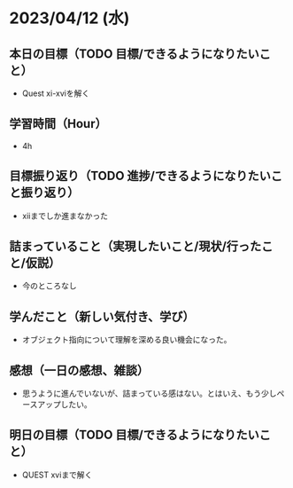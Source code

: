 
# 2023/04/12 (水)

## 本日の目標（TODO 目標/できるようになりたいこと）

- Quest xi-xviを解く

## 学習時間（Hour）

- 4h

## 目標振り返り（TODO 進捗/できるようになりたいこと振り返り）

- xiiまでしか進まなかった

## 詰まっていること（実現したいこと/現状/行ったこと/仮説）

- 今のところなし

## 学んだこと（新しい気付き、学び）

- オブジェクト指向について理解を深める良い機会になった。

## 感想（一日の感想、雑談）

- 思うように進んでいないが、詰まっている感はない。とはいえ、もう少しペースアップしたい。

## 明日の目標（TODO 目標/できるようになりたいこと）

- QUEST xviまで解く

